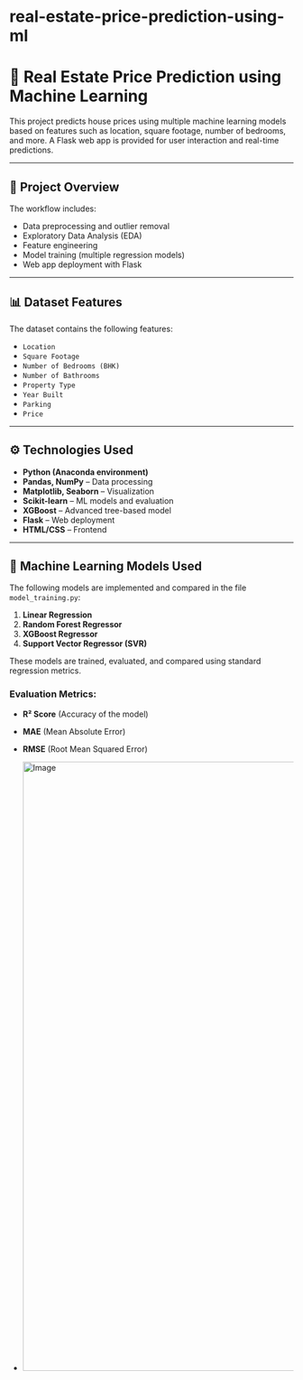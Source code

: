 # real-estate-price-prediction-using-ml
# 🏡 Real Estate Price Prediction using Machine Learning

This project predicts house prices using multiple machine learning models based on features such as location, square footage, number of bedrooms, and more. A Flask web app is provided for user interaction and real-time predictions.

---

## 📌 Project Overview

The workflow includes:

- Data preprocessing and outlier removal
- Exploratory Data Analysis (EDA)
- Feature engineering
- Model training (multiple regression models)
- Web app deployment with Flask

---

## 📊 Dataset Features

The dataset contains the following features:

- `Location`
- `Square Footage`
- `Number of Bedrooms (BHK)`
- `Number of Bathrooms`
- `Property Type`
- `Year Built`
- `Parking`
- `Price`

---

## ⚙️ Technologies Used

- **Python (Anaconda environment)**
- **Pandas, NumPy** – Data processing
- **Matplotlib, Seaborn** – Visualization
- **Scikit-learn** – ML models and evaluation
- **XGBoost** – Advanced tree-based model
- **Flask** – Web deployment
- **HTML/CSS** – Frontend

---

## 🧠 Machine Learning Models Used

The following models are implemented and compared in the file `model_training.py`:

1. **Linear Regression**
2. **Random Forest Regressor**
3. **XGBoost Regressor**
4. **Support Vector Regressor (SVR)**

These models are trained, evaluated, and compared using standard regression metrics.

### Evaluation Metrics:
- **R² Score** (Accuracy of the model)
- **MAE** (Mean Absolute Error)
- **RMSE** (Root Mean Squared Error)

- <img width="1920" height="1080" alt="Image" src="https://github.com/user-attachments/assets/ba8b045e-eee5-4176-9a14-a4a60262ac5f" />
